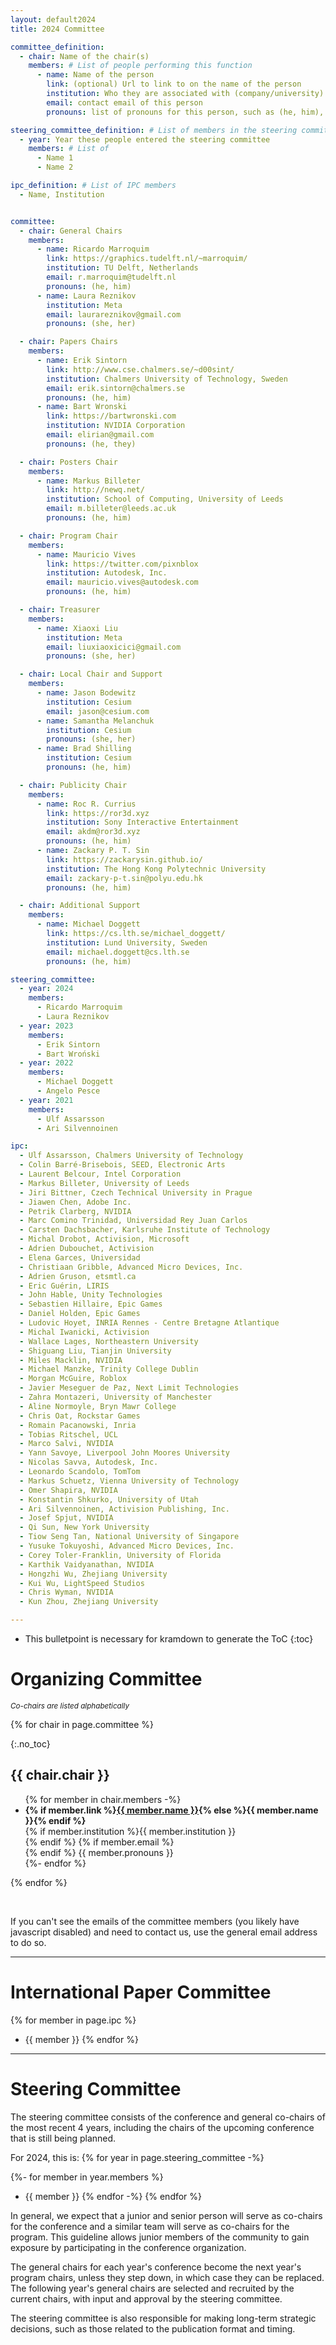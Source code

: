 ```yaml
---
layout: default2024
title: 2024 Committee

committee_definition:
  - chair: Name of the chair(s)
    members: # List of people performing this function
      - name: Name of the person
        link: (optional) Url to link to on the name of the person
        institution: Who they are associated with (company/university)
        email: contact email of this person
        pronouns: list of pronouns for this person, such as (he, him), (she, her), etc

steering_committee_definition: # List of members in the steering committee, by year
  - year: Year these people entered the steering committee
    members: # List of 
      - Name 1
      - Name 2

ipc_definition: # List of IPC members
  - Name, Institution


committee:
  - chair: General Chairs
    members:
      - name: Ricardo Marroquim
        link: https://graphics.tudelft.nl/~marroquim/
        institution: TU Delft, Netherlands
        email: r.marroquim@tudelft.nl
        pronouns: (he, him)
      - name: Laura Reznikov
        institution: Meta
        email: laurareznikov@gmail.com
        pronouns: (she, her)

  - chair: Papers Chairs
    members:
      - name: Erik Sintorn
        link: http://www.cse.chalmers.se/~d00sint/
        institution: Chalmers University of Technology, Sweden
        email: erik.sintorn@chalmers.se
        pronouns: (he, him)
      - name: Bart Wronski
        link: https://bartwronski.com
        institution: NVIDIA Corporation
        email: elirian@gmail.com
        pronouns: (he, they)

  - chair: Posters Chair
    members:
      - name: Markus Billeter
        link: http://newq.net/
        institution: School of Computing, University of Leeds
        email: m.billeter@leeds.ac.uk
        pronouns: (he, him)

  - chair: Program Chair
    members:
      - name: Mauricio Vives
        link: https://twitter.com/pixnblox
        institution: Autodesk, Inc.
        email: mauricio.vives@autodesk.com
        pronouns: (he, him)

  - chair: Treasurer
    members:
      - name: Xiaoxi Liu
        institution: Meta
        email: liuxiaoxicici@gmail.com
        pronouns: (she, her)

  - chair: Local Chair and Support
    members:
      - name: Jason Bodewitz
        institution: Cesium
        email: jason@cesium.com
      - name: Samantha Melanchuk
        institution: Cesium
        pronouns: (she, her)
      - name: Brad Shilling
        institution: Cesium
        pronouns: (he, him)

  - chair: Publicity Chair
    members:
      - name: Roc R. Currius
        link: https://ror3d.xyz
        institution: Sony Interactive Entertainment
        email: akdm@ror3d.xyz
        pronouns: (he, him)
      - name: Zackary P. T. Sin
        link: https://zackarysin.github.io/
        institution: The Hong Kong Polytechnic University
        email: zackary-p-t.sin@polyu.edu.hk
        pronouns: (he, him)

  - chair: Additional Support
    members:
      - name: Michael Doggett
        link: https://cs.lth.se/michael_doggett/
        institution: Lund University, Sweden
        email: michael.doggett@cs.lth.se
        pronouns: (he, him)

steering_committee:
  - year: 2024
    members:
      - Ricardo Marroquim
      - Laura Reznikov
  - year: 2023
    members:
      - Erik Sintorn
      - Bart Wroński
  - year: 2022
    members:
      - Michael Doggett
      - Angelo Pesce
  - year: 2021
    members:
      - Ulf Assarsson
      - Ari Silvennoinen

ipc:
  - Ulf Assarsson, Chalmers University of Technology
  - Colin Barré-Brisebois, SEED, Electronic Arts
  - Laurent Belcour, Intel Corporation
  - Markus Billeter, University of Leeds
  - Jiri Bittner, Czech Technical University in Prague
  - Jiawen Chen, Adobe Inc.
  - Petrik Clarberg, NVIDIA
  - Marc Comino Trinidad, Universidad Rey Juan Carlos
  - Carsten Dachsbacher, Karlsruhe Institute of Technology
  - Michal Drobot, Activision, Microsoft
  - Adrien Dubouchet, Activision
  - Elena Garces, Universidad
  - Christiaan Gribble, Advanced Micro Devices, Inc.
  - Adrien Gruson, etsmtl.ca
  - Eric Guérin, LIRIS
  - John Hable, Unity Technologies
  - Sebastien Hillaire, Epic Games
  - Daniel Holden, Epic Games
  - Ludovic Hoyet, INRIA Rennes - Centre Bretagne Atlantique
  - Michal Iwanicki, Activision
  - Wallace Lages, Northeastern University
  - Shiguang Liu, Tianjin University
  - Miles Macklin, NVIDIA
  - Michael Manzke, Trinity College Dublin
  - Morgan McGuire, Roblox
  - Javier Meseguer de Paz, Next Limit Technologies
  - Zahra Montazeri, University of Manchester
  - Aline Normoyle, Bryn Mawr College
  - Chris Oat, Rockstar Games
  - Romain Pacanowski, Inria
  - Tobias Ritschel, UCL
  - Marco Salvi, NVIDIA
  - Yann Savoye, Liverpool John Moores University
  - Nicolas Savva, Autodesk, Inc.
  - Leonardo Scandolo, TomTom
  - Markus Schuetz, Vienna University of Technology
  - Omer Shapira, NVIDIA
  - Konstantin Shkurko, University of Utah
  - Ari Silvennoinen, Activision Publishing, Inc.
  - Josef Spjut, NVIDIA
  - Qi Sun, New York University
  - Tiow Seng Tan, National University of Singapore
  - Yusuke Tokuyoshi, Advanced Micro Devices, Inc.
  - Corey Toler-Franklin, University of Florida
  - Karthik Vaidyanathan, NVIDIA
  - Hongzhi Wu, Zhejiang University
  - Kui Wu, LightSpeed Studios
  - Chris Wyman, NVIDIA
  - Kun Zhou, Zhejiang University

---
```


* This bulletpoint is necessary for kramdown to generate the ToC
{:toc}

# Organizing Committee

<small>*Co-chairs are listed alphabetically*</small>


{% for chair in page.committee %}

{:.no_toc}
## {{ chair.chair }}
<ul class="three-columns">
  {% for member in chair.members -%}
  <li> 
		<b class="member-name">{% if member.link %}<a href="{{ member.link }}" target="_blank">{{ member.name }}</a>{% else %}{{ member.name }}{% endif %}</b><br>
		{% if member.institution %}{{ member.institution }}<br>{% endif %}
		{% if member.email %}<span class="e-mail" data-e-user="{{ member.email | split: '@' | first}}" data-e-domain="{{ member.email | split: '@' | last}}">&nbsp;</span><br>{% endif %}
		{{ member.pronouns }}
	</li>
  {%- endfor %}
</ul>
{% endfor %}

<noscript>
<p>&nbsp;</p>
<p>
If you can't see the emails of the committee members (you likely have javascript disabled) and need to contact us, use the general email address to do so.
</p>
</noscript>

---

# International Paper Committee

{% for member in page.ipc %}
- {{ member }}
{% endfor %}


---

# Steering Committee

The steering committee consists of the conference and general
co-chairs of the most recent 4 years, including the chairs of the
upcoming conference that is still being planned.

For 2024, this is:
{% for year in page.steering_committee -%}
<!-- {{ year.year }} -->
{%- for member in year.members %}
- {{ member }}
{% endfor -%}
{% endfor %}

In general, we expect that a junior and senior person will serve as
co-chairs for the conference and a similar team will serve as co-chairs
for the program.  This guideline allows junior members of the community
to gain exposure by participating in the conference organization.

The general chairs for each year's conference become the next year's
program chairs, unless they step down, in which case they can be replaced.
The following year's general chairs are selected and recruited by the current
chairs, with input and approval by the steering committee.

The steering committee is also responsible for making long-term strategic
decisions, such as those related to the publication format and timing.

